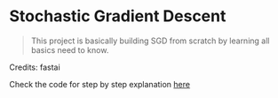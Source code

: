 # Stochastic Gradient Descent
>This project is basically building SGD from scratch by learning all basics need to know. 

Credits: fastai

Check the code for step by step explanation [here](/Gradient_Descent.ipynb)
